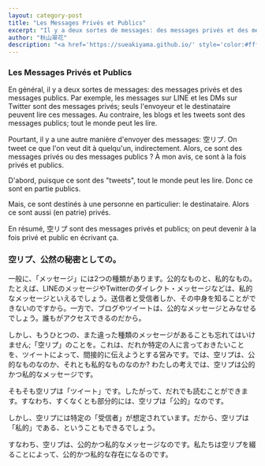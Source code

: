 ```yaml
---
layout: category-post
title: "Les Messages Privés et Publics"
excerpt: "Il y a deux sortes de messages: des messages privés et des messages publics."
author: "秋山翠花"
description: "<a href='https://sueakiyama.github.io/' style='color:#ffffff'><u>Le Site Web de Suika Akiyama</u></a>"
---
```


### Les Messages Privés et Publics

En général, il y a deux sortes de messages: des messages privés et des messages publics. Par exemple, les messages sur LINE et les DMs sur Twitter sont des messages privés; seuls l'envoyeur et le destinataire peuvent lire ces messages. Au contraire, les blogs et les tweets sont des messages publics; tout le monde peut les lire.

Pourtant, il y a une autre manière d'envoyer des messages: 空リプ. On tweet ce que l'on veut dit à quelqu'un, indirectement. Alors, ce sont des messages privés ou des messages publics ? À mon avis, ce sont à la fois privés et publics.

D'abord, puisque ce sont des "tweets", tout le monde peut les lire. Donc ce sont en partie publics.

Mais, ce sont destinés à une personne en particulier: le destinataire. Alors ce sont aussi (en patrie) privés.

En résumé, 空リプ sont des messages privés et publics; on peut devenir à la fois privé et public en écrivant ça.

### 空リプ、公然の秘密としての。

一般に、「メッセージ」には2つの種類があります。公的なものと、私的なもの。たとえば、LINEのメッセージやTwitterのダイレクト・メッセージなどは、私的なメッセージといえるでしょう。送信者と受信者しか、その中身を知ることができないのですから。一方で、ブログやツイートは、公的なメッセージとみなせるでしょう。誰もがアクセスできるのだから。

しかし、もうひとつの、また違った種類のメッセージがあることも忘れてはいけません;「空リプ」のことを。これは、だれか特定の人に言っておきたいことを、ツイートによって、間接的に伝えようとする営みです。では、空リプは、公的なものなのか、それとも私的なものなのか? わたしの考えでは、空リプは公的かつ私的なメッセージです。

そもそも空リプは「ツイート」です。したがって、だれでも読むことができます。すなわち、すくなくとも部分的には、空リプは「公的」なのです。

しかし、空リプには特定の「受信者」が想定されています。だから、空リプは「私的」である、ということもできるでしょう。

すなわち、空リプは、公的かつ私的なメッセージなのです。私たちは空リプを綴ることによって、公的かつ私的な存在になるのです。
